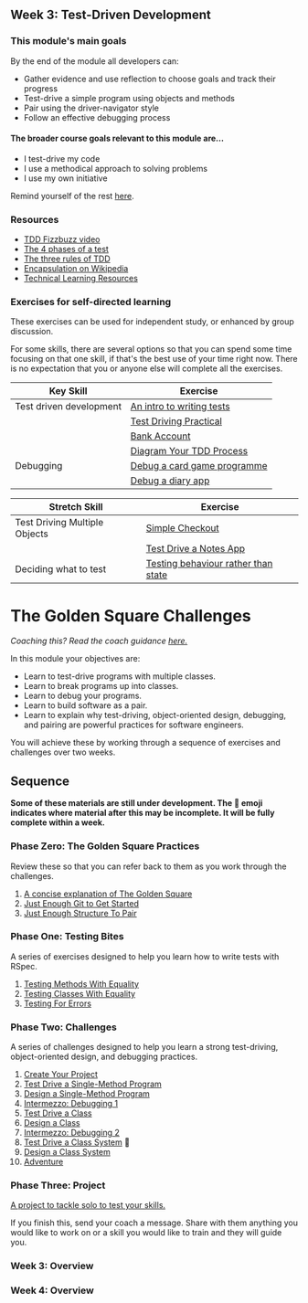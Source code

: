 ## Week 3: Test-Driven Development

### This module's main goals

By the end of the module all developers can:

* Gather evidence and use reflection to choose goals and track their progress
* Test-drive a simple program using objects and methods
* Pair using the driver-navigator style
* Follow an effective debugging process

#### The broader course goals relevant to this module are...

* I test-drive my code
* I use a methodical approach to solving problems
* I use my own initiative

Remind yourself of the rest [here](https://github.com/makersacademy/course/blob/main/apprenticeship_starting_pack/course_goals.md).

### Resources

* [TDD Fizzbuzz video](https://www.youtube.com/watch?v=y84suGhKVmg)
* [The 4 phases of a test](https://thoughtbot.com/blog/four-phase-test)
* [The three rules of TDD](https://gist.github.com/R4wm/a0ea5cba323d945625141e0c98238c64)
* [Encapsulation on Wikipedia](https://en.wikipedia.org/wiki/Encapsulation_%28computer_programming%29)
* [Technical Learning Resources](https://airtable.com/shrtZmDUTQmQFdaZV/tblokmw6yNUO75ge6)

### Exercises for self-directed learning

These exercises can be used for independent study, or enhanced by group discussion.

For some skills, there are several options so that you can spend some time focusing on that one skill, if that's the best use of your time right now.  There is no expectation that you or anyone else will complete all the exercises.


| Key Skill                     | Exercise                                  |
| ----------------------------- | ---------------------------------------------- |
| Test driven development       | [An intro to writing tests][writing_unit_tests]       |
|                               | [Test Driving Practical][tdd_practical]        |                                         |
|                               | [Bank Account][bank_account]                   |
|                               | [Diagram Your TDD Process][diagram_tdd]      |
| Debugging                     |[Debug a card game programme][debugging_card_game]                       |
|                               |[Debug a diary app][debugging_1] |

| Stretch Skill                 | Exercise                                  |
| ----------------------------- | ---------------------------------------------- |
| Test Driving Multiple Objects | [Simple Checkout][simple_checkout]             |
|                               | [Test Drive a Notes App][tdd_notes_app]        |
| Deciding what to test         | [Testing behaviour rather than state][behaviour_vs_state] |

[debugging_1]: https://github.com/makersacademy/skills-workshops/tree/main/test_driven_development/debugging_1
[writing_unit_tests]: https://github.com/makersacademy/skills-workshops/tree/main/test_driven_development/writing_tests
[diagram_tdd]: https://github.com/makersacademy/skills-workshops/blob/main/practicals/testing/diagram_the_your_process.md
[tdd_practical]: https://github.com/makersacademy/skills-workshops/blob/main/practicals/test_driving.md
[simple_checkout]: https://github.com/makersacademy/skills-workshops/blob/main/practicals/testing/test_drive_multiple_objects.md
[tdd_notes_app]: https://github.com/makersacademy/skills-workshops/blob/main/practicals/testing/test_drive_a_notes_app.md
[bank_account]: https://github.com/makersacademy/simple_tdd_bank
[behaviour_vs_state]: https://github.com/makersacademy/skills-workshops/blob/main/practicals/testing/behaviour_not_state.md
[debugging_card_game]: https://github.com/makersacademy/skills-workshops/tree/main/test_driven_development/debugging_card_game#readme


# The Golden Square Challenges

_Coaching this? Read the coach guidance
[here.](https://github.com/makersacademy/slug/blob/main/materials/universe/golden_square/HOW_TO_COACH.x.md)_

In this module your objectives are:

* Learn to test-drive programs with multiple classes.
* Learn to break programs up into classes.
* Learn to debug your programs.
* Learn to build software as a pair.
* Learn to explain why test-driving, object-oriented design, debugging, and
  pairing are powerful practices for software engineers.

You will achieve these by working through a sequence of exercises and
challenges over two weeks.

## Sequence

**Some of these materials are still under development. The :construction: emoji
indicates where material after this may be incomplete. It will be fully complete
within a week.**

### Phase Zero: The Golden Square Practices

Review these so that you can refer back to them as you work through the
challenges.

1. [A concise explanation of The Golden Square](pills/the_golden_square.md)
2. [Just Enough Git to Get Started](pills/just_enough_git.md)
3. [Just Enough Structure To Pair](pills/just_enough_pairing.md)

### Phase One: Testing Bites

A series of exercises designed to help you learn how to write tests with RSpec.

1. [Testing Methods With Equality](bites/01_testing_methods_with_equality_bite.md)
2. [Testing Classes With Equality](bites/02_testing_classes_with_equality_bite.md)
3. [Testing For Errors](bites/03_testing_for_errors_bite.md)

### Phase Two: Challenges

A series of challenges designed to help you learn a strong test-driving,
object-oriented design, and debugging practices.

1. [Create Your Project](challenges/01_create_your_project.md)
2. [Test Drive a Single-Method Program](challenges/02_test_drive_a_single_method.md)
3. [Design a Single-Method Program](challenges/03_design_a_single_method.md)
4. [Intermezzo: Debugging 1](challenges/04_intermezzo_debugging_1.md)
5. [Test Drive a Class](challenges/05_test_drive_a_class.md)
6. [Design a Class](challenges/06_design_a_class.md)
7. [Intermezzo: Debugging 2](challenges/07_intermezzo_debugging_2.md)
8. [Test Drive a Class System](challenges/08_test_drive_a_class_system.md) :construction:
9. [Design a Class System](challenges/09_design_a_class_system.md)
10. [Adventure](challenges/10_adventure.md)

### Phase Three: Project

[A project to tackle solo to test your skills.](projects/README.md)

If you finish this, send your coach a message. Share with them anything you
would like to work on or a skill you would like to train and they will guide
you.

### Week 3: Overview


### Week 4: Overview